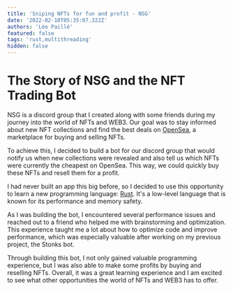 ```yaml
---
title: 'Sniping NFTs for fun and profit - NSG'
date: '2022-02-10T05:35:07.322Z'
authors: 'Léo Paillé'
featured: false
tags: 'rust,multithreading'
hidden: false
---
```


# The Story of NSG and the NFT Trading Bot

NSG is a discord group that I created along with some friends during my journey into the world of NFTs and WEB3. Our goal was to stay informed about new NFT collections and find the best deals on [OpenSea](https://opensea.io/), a marketplace for buying and selling NFTs.

To achieve this, I decided to build a bot for our discord group that would notify us when new collections were revealed and also tell us which NFTs were currently the cheapest on OpenSea. This way, we could quickly buy these NFTs and resell them for a profit.

I had never built an app this big before, so I decided to use this opportunity to learn a new programming language: [Rust](https://www.rust-lang.org/). It's a low-level language that is known for its performance and memory safety.

As I was building the bot, I encountered several performance issues and reached out to a friend who helped me with brainstorming and optimization. This experience taught me a lot about how to optimize code and improve performance, which was especially valuable after working on my previous project, the Stonks bot.

Through building this bot, I not only gained valuable programming experience, but I was also able to make some profits by buying and reselling NFTs. Overall, it was a great learning experience and I am excited to see what other opportunities the world of NFTs and WEB3 has to offer.
